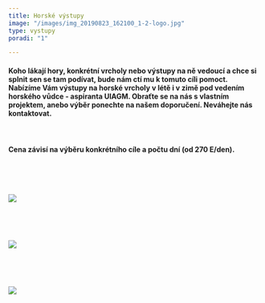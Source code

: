 ```yaml
---
title: Horské výstupy
image: "/images/img_20190823_162100_1-2-logo.jpg"
type: vystupy
poradi: "1"

---
```

#### **Koho lákají hory, konkrétní vrcholy nebo výstupy na ně vedoucí a chce si splnit sen se tam podívat, bude nám ctí mu k tomuto cíli pomoct. Nabízíme Vám výstupy na horské vrcholy v létě i v zimě pod vedením horského vůdce - aspiranta UIAGM. Obraťte se na nás s vlastním projektem, anebo výběr ponechte na našem doporučení. Neváhejte nás kontaktovat.**

 

#### **Cena závisí na výběru konkrétního cíle a počtu dní (od 270 E/den).**

&nbsp;

&nbsp;

![](/images/img_20190722_104623-2-logo.jpg)

&nbsp;

&nbsp;

![](/images/img_20190921_123213_5.jpg)

&nbsp;

&nbsp;

![](/images/dscn2763.JPG)